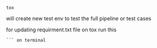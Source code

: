 
```
tox
```
will create new test env to test the full pipeline or test cases

for updating requirment.txt file on tox run this
```tox -r
``` on terminal

